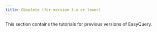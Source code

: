 ```yaml
---
title: Obsolete (for version 3.x or lower)
---
```



This section contains the tutorials for previous versions of EasyQuery.